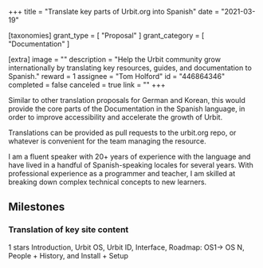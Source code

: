 +++
title = "Translate key parts of Urbit.org into Spanish"
date = "2021-03-19"

[taxonomies]
grant_type = [ "Proposal" ]
grant_category = [ "Documentation" ]

[extra]
image = ""
description = "Help the Urbit community grow internationally by translating key resources, guides, and documentation to Spanish."
reward = 1
assignee = "Tom Holford"
id = "446864346"
completed = false
canceled = true
link = ""
+++

Similar to other translation proposals for German and Korean, this would provide the core parts of the Documentation in the Spanish language, in order to improve accessibility and accelerate the growth of Urbit.

Translations can be provided as pull requests to the urbit.org repo, or whatever is convenient for the team managing the resource.

I am a fluent speaker with 20+ years of experience with the language and have lived in a handful of Spanish-speaking locales for several years. With professional experience as a programmer and teacher, I am skilled at breaking down complex technical concepts to new learners.

## Milestones

### Translation of key site content

1 stars
Introduction, Urbit OS, Urbit ID, Interface, Roadmap: OS1-> OS N, People + History, and Install + Setup
